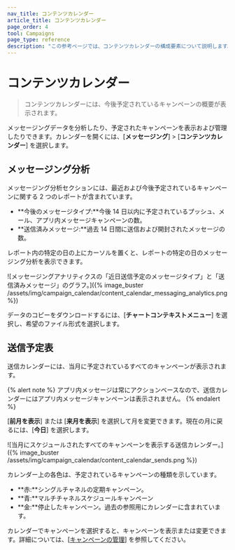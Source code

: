 ```yaml
---
nav_title: コンテンツカレンダー
article_title: コンテンツカレンダー
page_order: 4
tool: Campaigns
page_type: reference
description: "この参考ページでは、コンテンツカレンダーの構成要素について説明します。"
---
```


# コンテンツカレンダー

> コンテンツカレンダーには、今後予定されているキャンペーンの概要が表示されます。

メッセージングデータを分析したり、予定されたキャンペーンを表示および管理したりできます。カレンダーを開くには、[**メッセージング**] > [**コンテンツカレンダー**] を選択します。

## メッセージング分析

メッセージング分析セクションには、最近および今後予定されているキャンペーンに関する 2 つのレポートが含まれています。

- **今後のメッセージタイプ:**今後 14 日以内に予定されているプッシュ、メール、アプリ内メッセージキャンペーンの数。
- **送信済みメッセージ:**過去 14 日間に送信および開封されたメッセージの数。

レポート内の特定の日の上にカーソルを置くと、レポートの特定の日のメッセージング分析を表示できます。

\![メッセージングアナリティクスの「近日送信予定のメッセージタイプ」と「送信済みメッセージ」のグラフ。]({% image_buster /assets/img/campaign_calendar/content_calendar_messaging_analytics.png %})

データのコピーをダウンロードするには、<i class="fa-solid fa-bars" style="color: #2e7487;"></i>[**チャートコンテキストメニュー**] を選択し、希望のファイル形式を選択します。

## 送信予定表

送信カレンダーには、当月に予定されているすべてのキャンペーンが表示されます。

{% alert note %}
アプリ内メッセージは常にアクションベースなので、送信カレンダーにはアプリ内メッセージキャンペーンは表示されません。
{% endalert %}

<i class="fa-solid fa-chevron-left" style="color: #2e7487;"></i>[**前月を表示**] または<i class="fa-solid fa-chevron-right" style="color: #2e7487;"></i> [**来月を表示**] を選択して月を変更できます。現在の月に戻るには、[**今日**] を選択します。

\![当月にスケジュールされたすべてのキャンペーンを表示する送信カレンダー。]({% image_buster /assets/img/campaign_calendar/content_calendar_sends.png %})

カレンダー上の各色は、予定されているキャンペーンの種類を示しています。

- **赤:**シングルチャネルの定期キャンペーン。
- **青:**マルチチャネルスケジュールキャンペーン
- **金:**停止したキャンペーン。過去の参照用にカレンダーに含まれています。

カレンダーでキャンペーンを選択すると、キャンペーンを表示または変更できます。詳細については、[[キャンペーンの管理]({{site.baseurl}}/user_guide/engagement_tools/campaigns/managing_campaigns)] を参照してください。
